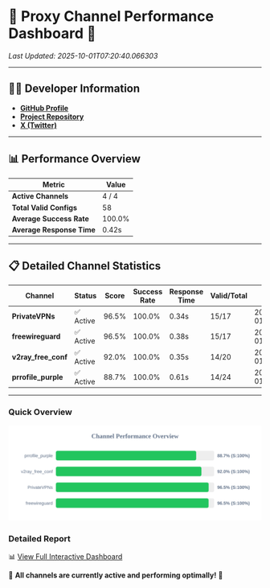 # 🌟 Proxy Channel Performance Dashboard 🌟

_Last Updated: 2025-10-01T07:20:40.066303_

---

## 👩‍💻 Developer Information

- **[GitHub Profile](https://github.com/4n0nymou3)**  
- **[Project Repository](https://github.com/4n0nymou3/multi-proxy-config-fetcher)**  
- **[X (Twitter)](https://x.com/4n0nymou3)**  

---

## 📊 Performance Overview

| Metric                | Value       |
|-----------------------|-------------|
| **Active Channels**   | 4 / 4       |
| **Total Valid Configs** | 58          |
| **Average Success Rate** | 100.0%      |
| **Average Response Time** | 0.42s       |

---

## 📋 Detailed Channel Statistics

| Channel          | Status     | Score  | Success Rate | Response Time | Valid/Total | Last Success               |
|------------------|------------|--------|--------------|---------------|-------------|----------------------------|
| **PrivateVPNs**  | ✅ Active  | 96.5%  | 100.0% | 0.34s         | 15/17       | 2025-10-01T07:20:39.656425 |
| **freewireguard**  | ✅ Active  | 96.5%  | 100.0% | 0.38s         | 15/17       | 2025-10-01T07:20:40.064634 |
| **v2ray_free_conf**  | ✅ Active  | 92.0%  | 100.0% | 0.35s         | 14/20       | 2025-10-01T07:20:39.278063 |
| **prrofile_purple**  | ✅ Active  | 88.7%  | 100.0% | 0.61s         | 14/24       | 2025-10-01T07:20:38.859628 |

---

### Quick Overview
<div align="center">
  <a href="https://raw.githubusercontent.com/nullluser/NullRepo/refs/heads/main/assets/channel_stats_chart.svg">
    <img src="https://raw.githubusercontent.com/nullluser/NullRepo/refs/heads/main/assets/channel_stats_chart.svg" alt="Source Performance Statistics" width="800">
  </a>
</div>

### Detailed Report
📊 [View Full Interactive Dashboard](https://htmlpreview.github.io/?https://github.com/nullluser/NullRepo/blob/main/assets/performance_report.html)

🎉 **All channels are currently active and performing optimally!** 🎉
